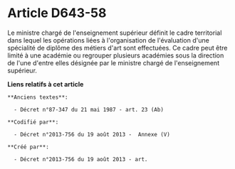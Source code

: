# Article D643-58

Le ministre chargé de l'enseignement supérieur définit le cadre territorial dans lequel les opérations liées à l'organisation
de l'évaluation d'une spécialité de diplôme des métiers d'art sont effectuées. Ce cadre peut être limité à une académie ou
regrouper plusieurs académies sous la direction de l'une d'entre elles désignée par le ministre chargé de l'enseignement
supérieur.

**Liens relatifs à cet article**

	**Anciens textes**:

	  - Décret n°87-347 du 21 mai 1987 - art. 23 (Ab)

	**Codifié par**:

	  - Décret n°2013-756 du 19 août 2013 -  Annexe (V)

	**Créé par**:

	  - Décret n°2013-756 du 19 août 2013 - art.
